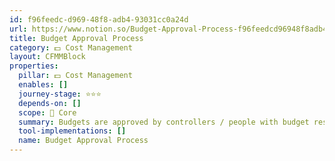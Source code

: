 ```yaml
---
id: f96feedc-d969-48f8-adb4-93031cc0a24d
url: https://www.notion.so/Budget-Approval-Process-f96feedcd96948f8adb493031cc0a24d
title: Budget Approval Process
category: 💵 Cost Management
layout: CFMMBlock
properties:
  pillar: 💵 Cost Management
  enables: []
  journey-stage: ⭐️⭐️⭐️
  depends-on: []
  scope: 🏢 Core
  summary: Budgets are approved by controllers / people with budget responsibility
  tool-implementations: []
  name: Budget Approval Process
---
```


